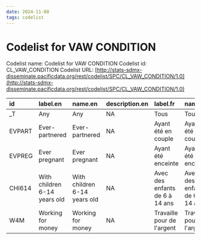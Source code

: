 ```yaml
---
date: 2024-11-08
tags: codelist
---
```


# Codelist for VAW CONDITION

Codelist name: Codelist for VAW CONDITION
Codelist id: CL_VAW_CONDITION
Codelist URL: [http://stats-sdmx-disseminate.pacificdata.org/rest/codelist/SPC/CL_VAW_CONDITION/1.0](http://stats-sdmx-disseminate.pacificdata.org/rest/codelist/SPC/CL_VAW_CONDITION/1.0)

|id     |label.en                     |name.en                      |description.en |label.fr                       |name.fr                        |description.fr |
|:------|:----------------------------|:----------------------------|:--------------|:------------------------------|:------------------------------|:--------------|
|_T     |Any                          |Any                          |NA             |Tous                           |Tous                           |NA             |
|EVPART |Ever-partnered               |Ever-partnered               |NA             |Ayant été en couple            |Ayant été en couple            |NA             |
|EVPREG |Ever pregnant                |Ever pregnant                |NA             |Ayant été enceinte             |Ayant été enceinte             |NA             |
|CHI614 |With children 6-14 years old |With children 6-14 years old |NA             |Avec des enfants de 6 à 14 ans |Avec des enfants de 6 à 14 ans |NA             |
|W4M    |Working for money            |Working for money            |NA             |Travaille pour de l'argent     |Travaille pour de l'argent     |NA             |

